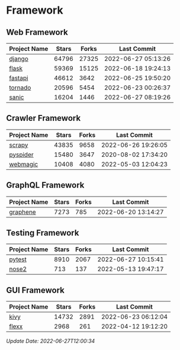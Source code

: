 # Framework

## Web Framework
| Project Name | Stars | Forks | Last Commit |
| ------------ | ----- | ----- | ----------- |
| [django](https://github.com/django/django) | 64796 | 27325 | 2022-06-27 05:13:26 |
| [flask](https://github.com/pallets/flask) | 59369 | 15125 | 2022-06-18 19:24:13 |
| [fastapi](https://github.com/tiangolo/fastapi) | 46612 | 3642 | 2022-06-25 19:50:20 |
| [tornado](https://github.com/tornadoweb/tornado) | 20596 | 5454 | 2022-06-23 00:26:37 |
| [sanic](https://github.com/sanic-org/sanic) | 16204 | 1446 | 2022-06-27 08:19:26 |

## Crawler Framework
| Project Name | Stars | Forks | Last Commit |
| ------------ | ----- | ----- | ----------- |
| [scrapy](https://github.com/scrapy/scrapy) | 43835 | 9658 | 2022-06-26 19:26:05 |
| [pyspider](https://github.com/binux/pyspider) | 15480 | 3647 | 2020-08-02 17:34:20 |
| [webmagic](https://github.com/code4craft/webmagic) | 10408 | 4080 | 2022-05-03 12:04:23 |

## GraphQL Framework
| Project Name | Stars | Forks | Last Commit |
| ------------ | ----- | ----- | ----------- |
| [graphene](https://github.com/graphql-python/graphene) | 7273 | 785 | 2022-06-20 13:14:27 |

## Testing Framework
| Project Name | Stars | Forks | Last Commit |
| ------------ | ----- | ----- | ----------- |
| [pytest](https://github.com/pytest-dev/pytest) | 8910 | 2067 | 2022-06-27 10:15:41 |
| [nose2](https://github.com/nose-devs/nose2) | 713 | 137 | 2022-05-13 19:47:17 |

## GUI Framework
| Project Name | Stars | Forks | Last Commit |
| ------------ | ----- | ----- | ----------- |
| [kivy](https://github.com/kivy/kivy) | 14732 | 2891 | 2022-06-23 06:12:04 |
| [flexx](https://github.com/flexxui/flexx) | 2968 | 261 | 2022-04-12 19:12:20 |

*Update Date: 2022-06-27T12:00:34*